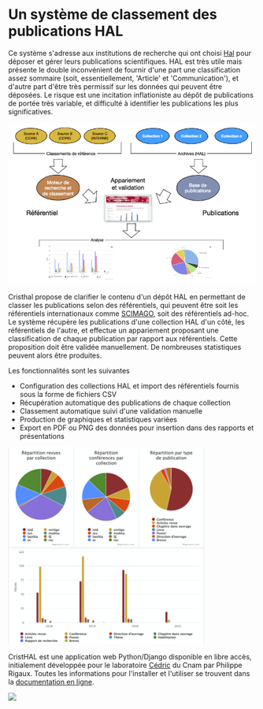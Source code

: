 # Un système de classement des publications HAL

Ce système s'adresse aux institutions de recherche qui ont choisi [Hal](https://hal.archives-ouvertes.fr/) pour déposer et gérer leurs publications
scientifiques. HAL est très utile mais présente le double inconvénient de fournir d'une part une classification assez sommaire (soit, essentiellement, 'Article'  et 'Communication'), et d'autre part d'être très permissif sur les données qui peuvent être déposées. Le risque est une incitation inflationiste au dépôt de publications de portée très variable, et difficulté à identifier les publications les plus significatives.

<img src="/docsrc/figures/ArchiClassement.png" width="600"> 

Cristhal propose de clarifier le contenu d'un dépôt HAL en permettant de classer les publications selon des référentiels, qui peuvent être soit les référentiels internationaux comme [SCIMAGO](https://www.scimagojr.com/), soit des référentiels ad-hoc. Le système récupère les publications d'une collection HAL d'un côté, les référentiels de l'autre, et effectue un appariement proposant une classification de chaque publication par rapport aux référentiels. Cette proposition doit être validée manuellement. De nombreuses statistiques peuvent alors être produites. 

Les fonctionnalités sont les suivantes
  - Configuration des collections HAL et import des référentiels fournis sous la forme de fichiers CSV
  - Récupération automatique des publications de chaque collection
  - Classement automatique suivi d'une validation manuelle
  - Production de graphiques et statistiques variées
  - Export en PDF ou PNG des données pour insertion dans des rapports et présentations


<img src="/docsrc/figures/stats-generales.png" width="400"> 

CristHAL est une application web Python/Django disponible en libre accès, initialement développée pour le laboratoire [Cédric](http://cedric.cnam.fr) du Cnam par Philippe Rigaux. Toutes les informations pour l'installer et l'utiliser se trouvent dans la [documentation en ligne](https://cedric-cnam.github.io/cristhal/).

<img src="/docsrc/figures/stats_annee_classementpng" width="400"> 
